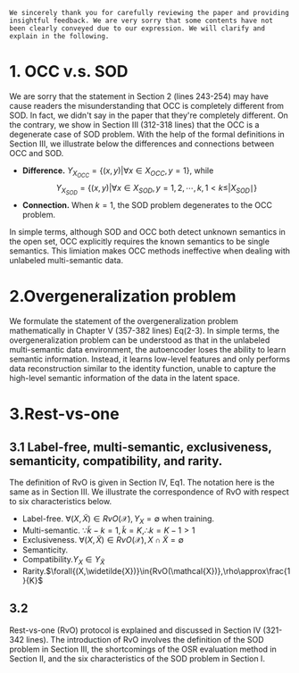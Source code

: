 ```
We sincerely thank you for carefully reviewing the paper and providing insightful feedback. We are very sorry that some contents have not been clearly conveyed due to our expression. We will clarify and explain in the following.
```

# 1. OCC v.s. SOD
We are sorry that the statement in Section 2 (lines 243-254) may have cause readers the misunderstanding that OCC is completely different from SOD. In fact, we didn't say in the paper that they're completely different. On the contrary, we show in Section III (312-318 lines) that the OCC is a degenerate case of SOD problem. With the help of the formal definitions in Section III, we illustrate below the differences and connections between OCC and SOD.

- **Difference.** $Y_{X_{OCC}}=\{(x, y)|\forall x \in X_{OCC}, y=1\}$, while $$Y_{X_{SOD}}=\{(x, y)|\forall x \in X_{SOD}, y=1,2, \cdots, k, 1<k \leq| X_{SOD} \mid\}$$
- **Connection.** When $k=1$, the SOD problem degenerates to the OCC problem.

In simple terms, although SOD and OCC both detect unknown semantics in the open set, OCC explicitly requires the known semantics to be single semantics. This limiation makes OCC methods ineffective when dealing with unlabeled multi-semantic data.

# 2.Overgeneralization problem
We formulate the statement of the overgeneralization problem mathematically in Chapter V (357-382 lines) Eq(2-3). In simple terms, the overgeneralization problem can be understood as that in the unlabeled multi-semantic data environment, the autoencoder loses the ability to learn semantic information. Instead, it learns low-level features and only performs data reconstruction similar to the identity function, unable to capture the high-level semantic information of the data in the latent space.

# 3.Rest-vs-one

## 3.1 Label-free, multi-semantic, exclusiveness, semanticity, compatibility, and rarity.

The definition of RvO is given in Section IV, Eq1. The notation here is the same as in Section III. We illustrate the correspondence of RvO with respect to six characteristics below.

- Label-free. $\forall{(X,\widetilde{X})}\in{RvO(\mathcal{X})}, Y_X=\emptyset$ when training.
- Multi-semantic. $\because{\widetilde{k}-k=1,\widetilde{k}=K}, \therefore{k=K-1>1}$
- Exclusiveness. $\forall{(X,\widetilde{X})}\in{RvO(\mathcal{X})},X\cap{\widetilde{X}}=\emptyset$
- Semanticity.
- Compatibility.$Y_X\in{Y_{\widetilde{X}}}$
- Rarity.$\forall{(X,\widetilde{X})}\in{RvO(\mathcal{X})},\rho\approx\frac{1}{K}$

## 3.2

Rest-vs-one (RvO) protocol is explained and discussed in Section IV (321-342 lines). The introduction of RvO involves the definition of the SOD problem in Section III, the shortcomings of the OSR evaluation method in Section II, and the six characteristics of the SOD problem in Section I.
<!--stackedit_data:
eyJoaXN0b3J5IjpbMTg0NjA0NjQzMywtODI2MTI4MzQxLC0xOT
M5ODkxNiwtMjEyNDEyNDU0MCw3MTAxNzk2OTQsLTEyNTczMjI4
OTMsNDcyNDcwMzAzLC0xMDk4ODAyMDFdfQ==
-->